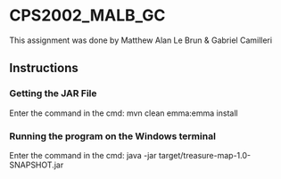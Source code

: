 # CPS2002_MALB_GC

This assignment was done by Matthew Alan Le Brun & Gabriel Camilleri

## Instructions
### Getting the JAR File

Enter the command in the cmd:
mvn clean emma:emma install

### Running the program on the Windows terminal

Enter the command in the cmd:
java -jar target/treasure-map-1.0-SNAPSHOT.jar
